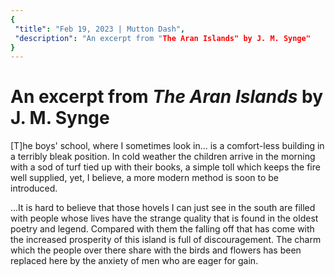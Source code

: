 ```yaml
---
{
 "title": "Feb 19, 2023 | Mutton Dash",
 "description": "An excerpt from "The Aran Islands" by J. M. Synge"
}
---
```


# An excerpt from _The Aran Islands_ by J. M. Synge

[T]he boys' school, where I sometimes look in... is a comfort-less building in a
terribly bleak position. In cold weather the children arrive in the morning with
a sod of turf tied up with their books, a simple toll which keeps the fire well
supplied, yet, I believe, a more modern method is soon to be introduced.

...It is hard to believe that those hovels I can just see in the south are
filled with people whose lives have the strange quality that is found in the
oldest poetry and legend. Compared with them the falling off that has come with
the increased prosperity of this island is full of discouragement. The charm
which the people over there share with the birds and flowers has been replaced
here by the anxiety of men who are eager for gain.
